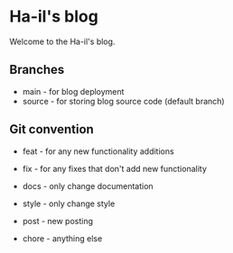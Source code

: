 # Ha-il's blog

Welcome to the Ha-il's blog.

## Branches

- main - for blog deployment
- source - for storing blog source code (default branch)

## Git convention

- feat - for any new functionality additions
- fix - for any fixes that don't add new functionality

- docs - only change documentation
- style - only change style

- post - new posting

- chore - anything else

